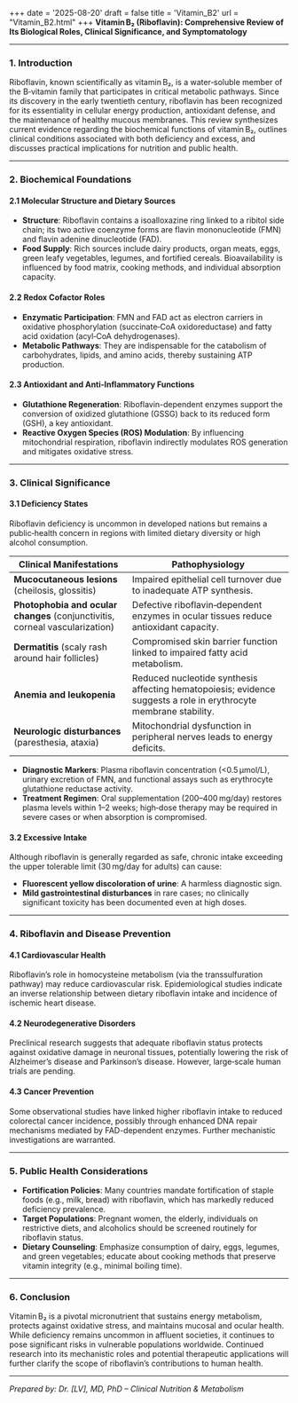 +++
date = '2025-08-20'
draft = false
title = 'Vitamin_B2'
url = "Vitamin_B2.html"
+++
**Vitamin B₂ (Riboflavin): Comprehensive Review of Its Biological Roles, Clinical Significance, and Symptomatology**

---

### 1. Introduction

Riboflavin, known scientifically as vitamin B₂, is a water‑soluble member of the B‑vitamin family that participates in critical metabolic pathways. Since its discovery in the early twentieth century, riboflavin has been recognized for its essentiality in cellular energy production, antioxidant defense, and the maintenance of healthy mucous membranes. This review synthesizes current evidence regarding the biochemical functions of vitamin B₂, outlines clinical conditions associated with both deficiency and excess, and discusses practical implications for nutrition and public health.

---

### 2. Biochemical Foundations

#### 2.1 Molecular Structure and Dietary Sources
- **Structure**: Riboflavin contains a isoalloxazine ring linked to a ribitol side chain; its two active coenzyme forms are flavin mononucleotide (FMN) and flavin adenine dinucleotide (FAD).
- **Food Supply**: Rich sources include dairy products, organ meats, eggs, green leafy vegetables, legumes, and fortified cereals. Bioavailability is influenced by food matrix, cooking methods, and individual absorption capacity.

#### 2.2 Redox Cofactor Roles
- **Enzymatic Participation**: FMN and FAD act as electron carriers in oxidative phosphorylation (succinate‑CoA oxidoreductase) and fatty acid oxidation (acyl‑CoA dehydrogenases).
- **Metabolic Pathways**: They are indispensable for the catabolism of carbohydrates, lipids, and amino acids, thereby sustaining ATP production.

#### 2.3 Antioxidant and Anti‑Inflammatory Functions
- **Glutathione Regeneration**: Riboflavin-dependent enzymes support the conversion of oxidized glutathione (GSSG) back to its reduced form (GSH), a key antioxidant.
- **Reactive Oxygen Species (ROS) Modulation**: By influencing mitochondrial respiration, riboflavin indirectly modulates ROS generation and mitigates oxidative stress.

---

### 3. Clinical Significance

#### 3.1 Deficiency States
Riboflavin deficiency is uncommon in developed nations but remains a public‑health concern in regions with limited dietary diversity or high alcohol consumption.

| **Clinical Manifestations** | **Pathophysiology** |
|-----------------------------|---------------------|
| **Mucocutaneous lesions** (cheilosis, glossitis) | Impaired epithelial cell turnover due to inadequate ATP synthesis. |
| **Photophobia and ocular changes** (conjunctivitis, corneal vascularization) | Defective riboflavin‑dependent enzymes in ocular tissues reduce antioxidant capacity. |
| **Dermatitis** (scaly rash around hair follicles) | Compromised skin barrier function linked to impaired fatty acid metabolism. |
| **Anemia and leukopenia** | Reduced nucleotide synthesis affecting hematopoiesis; evidence suggests a role in erythrocyte membrane stability. |
| **Neurologic disturbances** (paresthesia, ataxia) | Mitochondrial dysfunction in peripheral nerves leads to energy deficits. |

- **Diagnostic Markers**: Plasma riboflavin concentration (<0.5 µmol/L), urinary excretion of FMN, and functional assays such as erythrocyte glutathione reductase activity.
- **Treatment Regimen**: Oral supplementation (200–400 mg/day) restores plasma levels within 1–2 weeks; high‑dose therapy may be required in severe cases or when absorption is compromised.

#### 3.2 Excessive Intake
Although riboflavin is generally regarded as safe, chronic intake exceeding the upper tolerable limit (30 mg/day for adults) can cause:

- **Fluorescent yellow discoloration of urine**: A harmless diagnostic sign.
- **Mild gastrointestinal disturbances** in rare cases; no clinically significant toxicity has been documented even at high doses.

---

### 4. Riboflavin and Disease Prevention

#### 4.1 Cardiovascular Health
Riboflavin’s role in homocysteine metabolism (via the transsulfuration pathway) may reduce cardiovascular risk. Epidemiological studies indicate an inverse relationship between dietary riboflavin intake and incidence of ischemic heart disease.

#### 4.2 Neurodegenerative Disorders
Preclinical research suggests that adequate riboflavin status protects against oxidative damage in neuronal tissues, potentially lowering the risk of Alzheimer’s disease and Parkinson’s disease. However, large‑scale human trials are pending.

#### 4.3 Cancer Prevention
Some observational studies have linked higher riboflavin intake to reduced colorectal cancer incidence, possibly through enhanced DNA repair mechanisms mediated by FAD-dependent enzymes. Further mechanistic investigations are warranted.

---

### 5. Public Health Considerations

- **Fortification Policies**: Many countries mandate fortification of staple foods (e.g., milk, bread) with riboflavin, which has markedly reduced deficiency prevalence.
- **Target Populations**: Pregnant women, the elderly, individuals on restrictive diets, and alcoholics should be screened routinely for riboflavin status.
- **Dietary Counseling**: Emphasize consumption of dairy, eggs, legumes, and green vegetables; educate about cooking methods that preserve vitamin integrity (e.g., minimal boiling time).

---

### 6. Conclusion

Vitamin B₂ is a pivotal micronutrient that sustains energy metabolism, protects against oxidative stress, and maintains mucosal and ocular health. While deficiency remains uncommon in affluent societies, it continues to pose significant risks in vulnerable populations worldwide. Continued research into its mechanistic roles and potential therapeutic applications will further clarify the scope of riboflavin’s contributions to human health.

---

*Prepared by: Dr. [LV], MD, PhD – Clinical Nutrition & Metabolism*
        